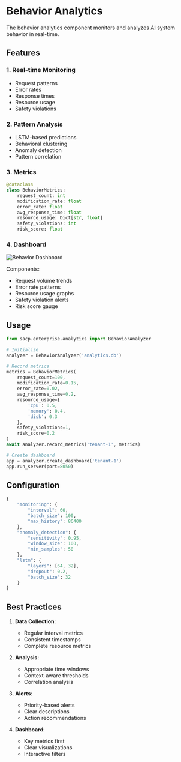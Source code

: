 # Behavior Analytics

The behavior analytics component monitors and analyzes AI system behavior in real-time.

## Features

### 1. Real-time Monitoring
- Request patterns
- Error rates
- Response times
- Resource usage
- Safety violations

### 2. Pattern Analysis
- LSTM-based predictions
- Behavioral clustering
- Anomaly detection
- Pattern correlation

### 3. Metrics

```python
@dataclass
class BehaviorMetrics:
    request_count: int
    modification_rate: float
    error_rate: float
    avg_response_time: float
    resource_usage: Dict[str, float]
    safety_violations: int
    risk_score: float
```

### 4. Dashboard

![Behavior Dashboard](../images/behavior_dashboard.png)

Components:
- Request volume trends
- Error rate patterns
- Resource usage graphs
- Safety violation alerts
- Risk score gauge

## Usage

```python
from sacp.enterprise.analytics import BehaviorAnalyzer

# Initialize
analyzer = BehaviorAnalyzer('analytics.db')

# Record metrics
metrics = BehaviorMetrics(
    request_count=100,
    modification_rate=0.15,
    error_rate=0.02,
    avg_response_time=0.2,
    resource_usage={
        'cpu': 0.5,
        'memory': 0.4,
        'disk': 0.3
    },
    safety_violations=1,
    risk_score=0.2
)
await analyzer.record_metrics('tenant-1', metrics)

# Create dashboard
app = analyzer.create_dashboard('tenant-1')
app.run_server(port=8050)
```

## Configuration

```python
{
    "monitoring": {
        "interval": 60,
        "batch_size": 100,
        "max_history": 86400
    },
    "anomaly_detection": {
        "sensitivity": 0.95,
        "window_size": 100,
        "min_samples": 50
    },
    "lstm": {
        "layers": [64, 32],
        "dropout": 0.2,
        "batch_size": 32
    }
}
```

## Best Practices

1. **Data Collection**:
   - Regular interval metrics
   - Consistent timestamps
   - Complete resource metrics

2. **Analysis**:
   - Appropriate time windows
   - Context-aware thresholds
   - Correlation analysis

3. **Alerts**:
   - Priority-based alerts
   - Clear descriptions
   - Action recommendations

4. **Dashboard**:
   - Key metrics first
   - Clear visualizations
   - Interactive filters
